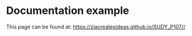 # Documentation example

This page can be found at:
https://ziacreatesideas.github.io/SUDY_P107//




